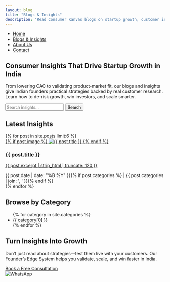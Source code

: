 ```yaml
---
layout: blog
title: "Blogs & Insights"
description: "Read Consumer Kanvas blogs on startup growth, customer insights, product-market fit, lowering CAC, boosting LTV, and building investor-ready businesses in India."
---
```


<!-- The navigation below is only needed if your default layout does NOT include it. 
     If your layout already provides navigation, REMOVE this <nav> block for consistency. -->
<nav>
  <ul class="nav-links">
    <li><a href="index.html">Home</a></li>
    <li><a href="blogs.html" class="active">Blogs & Insights</a></li>
    <li><a href="about-us.html">About Us</a></li>
    <li><a href="Contact.html">Contact</a></li> 
  </ul>
</nav>

<!-- HERO SECTION styled to match About Us / Contact style -->
<section id="hero" class="hero blogs-hero">
  <div class="about-card">
    <h1>Consumer Insights That Drive Startup Growth in India</h1>
    <p>
      From lowering CAC to validating product-market fit, our blogs and insights give Indian founders practical strategies backed by real customer research.<br>
      Learn how to de-risk growth, win investors, and scale smarter.
    </p>
    <form class="search-bar" action="/search.html" method="get">
      <input type="text" name="q" placeholder="Search insights..." aria-label="Search blog posts" />
      <button type="submit">Search</button>
    </form>
  </div>
</section>

<!-- BLOG LIST SECTION -->
<section class="blogs-list container">
  <h2>Latest Insights</h2>
  <div class="blog-grid">
    {% for post in site.posts limit:6 %}
      <article class="blog-card">
        <a href="{{ post.url }}">
          {% if post.image %}
            <img src="{{ post.image }}" alt="{{ post.title }}">
          {% endif %}
          <h3>{{ post.title }}</h3>
          <p>{{ post.excerpt | strip_html | truncate: 120 }}</p>
        </a>
        <span class="blog-meta">{{ post.date | date: "%B %Y" }}{% if post.categories %} | {{ post.categories | join: ', ' }}{% endif %}</span>
      </article>
    {% endfor %}
  </div>
</section>

<!-- CATEGORIES SECTION -->
<section class="blog-categories container">
  <h2>Browse by Category</h2>
  <ul>
    {% for category in site.categories %}
      <li>
        <a href="/categories/{{ category[0] | slugify }}/">{{ category[0] }}</a>
      </li>
    {% endfor %}
  </ul>
</section>

<!-- CTA SECTION -->
<section class="blogs-cta container">
  <h2>Turn Insights Into Growth</h2>
  <p>
    Don’t just read about strategies—test them live with your customers. Our Founder’s Edge System helps you validate, scale, and win faster in India.
  </p>
  <a href="/Contact.html" class="btn-primary">Book a Free Consultation</a>
</section>

<!-- WhatsApp Floating Button -->
<a href="https://wa.me/9821379658" class="whatsapp-float" target="_blank" rel="noopener" aria-label="Chat on WhatsApp">
  <img src="https://upload.wikimedia.org/wikipedia/commons/6/6b/WhatsApp.svg" alt="WhatsApp" />
</a>

<!-- 
  For full consistency, ensure your style.css contains CSS for:
    - .container
    - .about-card
    - .hero.blogs-hero
    - .search-bar
    - .blogs-list, .blog-grid, .blog-card, .blog-meta
    - .blog-categories
    - .blogs-cta, .btn-primary
    - .whatsapp-float
  You can copy CSS from About/Contact pages if needed!
-->
